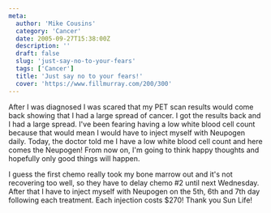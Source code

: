 ```yaml
---
meta:
  author: 'Mike Cousins'
  category: 'Cancer'
  date: 2005-09-27T15:38:00Z
  description: ''
  draft: false
  slug: 'just-say-no-to-your-fears'
  tags: ['Cancer']
  title: 'Just say no to your fears!'
  cover: 'https://www.fillmurray.com/200/300'
---
```


After I was diagnosed I was scared that my PET scan results would come back
showing that I had a large spread of cancer. I got the results back and I had a
large spread. I've been fearing having a low white blood cell count because that
would mean I would have to inject myself with Neupogen daily. Today, the doctor
told me I have a low white blood cell count and here comes the Neupogen! From
now on, I'm going to think happy thoughts and hopefully only good things will
happen.

I guess the first chemo really took my bone marrow out and it's not recovering
too well, so they have to delay chemo #2 until next Wednesday. After that I have
to inject myself with Neupogen on the 5th, 6th and 7th day following each
treatment. Each injection costs $270! Thank you Sun Life!
